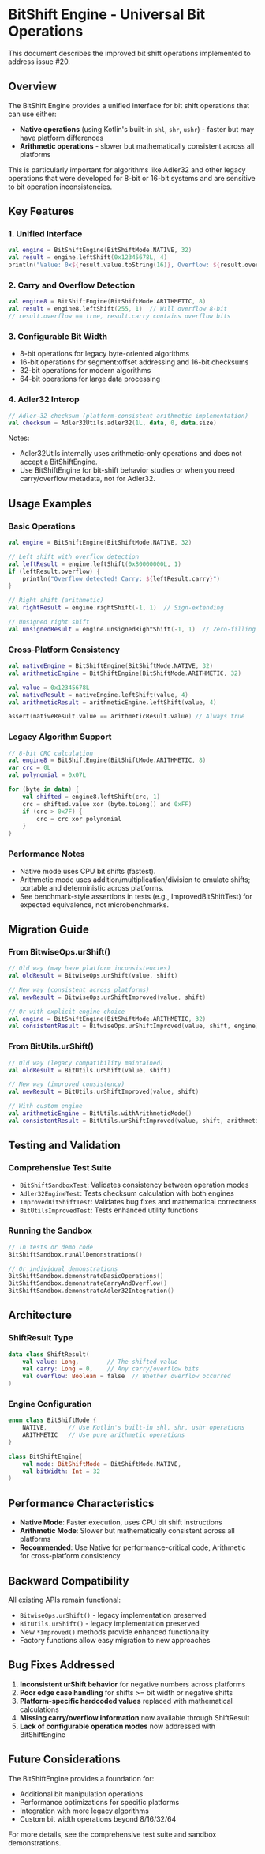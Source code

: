 # BitShift Engine - Universal Bit Operations

This document describes the improved bit shift operations implemented to address issue #20.

## Overview

The BitShift Engine provides a unified interface for bit shift operations that can use either:
- **Native operations** (using Kotlin's built-in `shl`, `shr`, `ushr`) - faster but may have platform differences
- **Arithmetic operations** - slower but mathematically consistent across all platforms

This is particularly important for algorithms like Adler32 and other legacy operations that were developed for 8-bit or 16-bit systems and are sensitive to bit operation inconsistencies.

## Key Features

### 1. Unified Interface
```kotlin
val engine = BitShiftEngine(BitShiftMode.NATIVE, 32)
val result = engine.leftShift(0x12345678L, 4)
println("Value: 0x${result.value.toString(16)}, Overflow: ${result.overflow}, Carry: ${result.carry}")
```

### 2. Carry and Overflow Detection
```kotlin
val engine8 = BitShiftEngine(BitShiftMode.ARITHMETIC, 8)
val result = engine8.leftShift(255, 1)  // Will overflow 8-bit
// result.overflow == true, result.carry contains overflow bits
```

### 3. Configurable Bit Width
- 8-bit operations for legacy byte-oriented algorithms
- 16-bit operations for segment:offset addressing and 16-bit checksums  
- 32-bit operations for modern algorithms
- 64-bit operations for large data processing

### 4. Adler32 Interop
```kotlin
// Adler-32 checksum (platform-consistent arithmetic implementation)
val checksum = Adler32Utils.adler32(1L, data, 0, data.size)
```

Notes:
- Adler32Utils internally uses arithmetic-only operations and does not accept a BitShiftEngine.
- Use BitShiftEngine for bit-shift behavior studies or when you need carry/overflow metadata, not for Adler32.

## Usage Examples

### Basic Operations
```kotlin
val engine = BitShiftEngine(BitShiftMode.NATIVE, 32)

// Left shift with overflow detection
val leftResult = engine.leftShift(0x80000000L, 1)
if (leftResult.overflow) {
    println("Overflow detected! Carry: ${leftResult.carry}")
}

// Right shift (arithmetic)
val rightResult = engine.rightShift(-1, 1)  // Sign-extending

// Unsigned right shift
val unsignedResult = engine.unsignedRightShift(-1, 1)  // Zero-filling
```

### Cross-Platform Consistency
```kotlin
val nativeEngine = BitShiftEngine(BitShiftMode.NATIVE, 32)
val arithmeticEngine = BitShiftEngine(BitShiftMode.ARITHMETIC, 32)

val value = 0x12345678L
val nativeResult = nativeEngine.leftShift(value, 4)
val arithmeticResult = arithmeticEngine.leftShift(value, 4)

assert(nativeResult.value == arithmeticResult.value) // Always true
```

### Legacy Algorithm Support
```kotlin
// 8-bit CRC calculation
val engine8 = BitShiftEngine(BitShiftMode.ARITHMETIC, 8)
var crc = 0L
val polynomial = 0x07L

for (byte in data) {
    val shifted = engine8.leftShift(crc, 1)
    crc = shifted.value xor (byte.toLong() and 0xFF)
    if (crc > 0x7F) {
        crc = crc xor polynomial
    }
}
```

### Performance Notes
- Native mode uses CPU bit shifts (fastest).
- Arithmetic mode uses addition/multiplication/division to emulate shifts; portable and deterministic across platforms.
- See benchmark-style assertions in tests (e.g., ImprovedBitShiftTest) for expected equivalence, not microbenchmarks.

## Migration Guide

### From BitwiseOps.urShift()
```kotlin
// Old way (may have platform inconsistencies)
val oldResult = BitwiseOps.urShift(value, shift)

// New way (consistent across platforms)
val newResult = BitwiseOps.urShiftImproved(value, shift)

// Or with explicit engine choice
val engine = BitShiftEngine(BitShiftMode.ARITHMETIC, 32)
val consistentResult = BitwiseOps.urShiftImproved(value, shift, engine)
```

### From BitUtils.urShift()
```kotlin
// Old way (legacy compatibility maintained)
val oldResult = BitUtils.urShift(value, shift)

// New way (improved consistency)
val newResult = BitUtils.urShiftImproved(value, shift)

// With custom engine
val arithmeticEngine = BitUtils.withArithmeticMode()
val consistentResult = BitUtils.urShiftImproved(value, shift, arithmeticEngine)
```

## Testing and Validation

### Comprehensive Test Suite
- `BitShiftSandboxTest`: Validates consistency between operation modes
- `Adler32EngineTest`: Tests checksum calculation with both engines
- `ImprovedBitShiftTest`: Validates bug fixes and mathematical correctness
- `BitUtilsImprovedTest`: Tests enhanced utility functions

### Running the Sandbox
```kotlin
// In tests or demo code
BitShiftSandbox.runAllDemonstrations()

// Or individual demonstrations
BitShiftSandbox.demonstrateBasicOperations()
BitShiftSandbox.demonstrateCarryAndOverflow()
BitShiftSandbox.demonstrateAdler32Integration()
```

## Architecture

### ShiftResult Type
```kotlin
data class ShiftResult(
    val value: Long,        // The shifted value
    val carry: Long = 0,    // Any carry/overflow bits
    val overflow: Boolean = false  // Whether overflow occurred
)
```

### Engine Configuration
```kotlin
enum class BitShiftMode {
    NATIVE,      // Use Kotlin's built-in shl, shr, ushr operations
    ARITHMETIC   // Use pure arithmetic operations
}

class BitShiftEngine(
    val mode: BitShiftMode = BitShiftMode.NATIVE,
    val bitWidth: Int = 32
)
```

## Performance Characteristics

- **Native Mode**: Faster execution, uses CPU bit shift instructions
- **Arithmetic Mode**: Slower but mathematically consistent across all platforms
- **Recommended**: Use Native for performance-critical code, Arithmetic for cross-platform consistency

## Backward Compatibility

All existing APIs remain functional:
- `BitwiseOps.urShift()` - legacy implementation preserved
- `BitUtils.urShift()` - legacy implementation preserved
- New `*Improved()` methods provide enhanced functionality
- Factory functions allow easy migration to new approaches

## Bug Fixes Addressed

1. **Inconsistent urShift behavior** for negative numbers across platforms
2. **Poor edge case handling** for shifts >= bit width or negative shifts
3. **Platform-specific hardcoded values** replaced with mathematical calculations
4. **Missing carry/overflow information** now available through ShiftResult
5. **Lack of configurable operation modes** now addressed with BitShiftEngine

## Future Considerations

The BitShiftEngine provides a foundation for:
- Additional bit manipulation operations
- Performance optimizations for specific platforms
- Integration with more legacy algorithms
- Custom bit width operations beyond 8/16/32/64

For more details, see the comprehensive test suite and sandbox demonstrations.